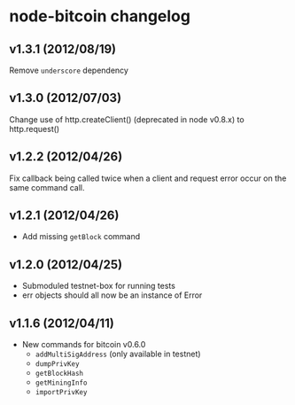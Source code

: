 # node-bitcoin changelog

## v1.3.1 (2012/08/19)
Remove `underscore` dependency

## v1.3.0 (2012/07/03)
Change use of http.createClient() (deprecated in node v0.8.x) to http.request()

## v1.2.2 (2012/04/26)
Fix callback being called twice when a client and request error
occur on the same command call.

## v1.2.1 (2012/04/26)
* Add missing `getBlock` command

## v1.2.0 (2012/04/25)
* Submoduled testnet-box for running tests
* err objects should all now be an instance of Error

## v1.1.6 (2012/04/11)
* New commands for bitcoin v0.6.0
  * `addMultiSigAddress` (only available in testnet)
  * `dumpPrivKey`
  * `getBlockHash`
  * `getMiningInfo`
  * `importPrivKey`
